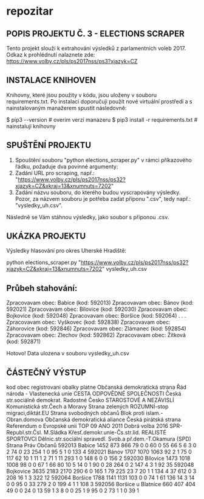 # repozitar

POPIS PROJEKTU Č. 3 - ELECTIONS SCRAPER
---------------------------------------
Tento projekt slouží k extrahování výsledků z parlamentních voleb 2017. Odkaz k prohlédnutí nalaznete zde: 
https://www.volby.cz/pls/ps2017nss/ps3?xjazyk=CZ

INSTALACE KNIHOVEN
------------------
Knihovny, které jsou použity v kódu, jsou uloženy v souboru requirements.txt. Po instalaci doporučuji použít nové virtuální prostředí a s nainstalovaným manažerem spustit následovně:

$ pip3 --version                      # overim verzi manazeru
$ pip3 install -r requirements.txt    # nainstaluji knihovny

SPUŠTĚNÍ PROJEKTU
-----------------
1. Spouštění souboru "python elections_scraper.py" v rámci příkazového řádku, požaduje dva povinné argumenty:
2. Zadání URL pro scraping, např.: "https://www.volby.cz/pls/ps2017nss/ps32?xjazyk=CZ&xkraj=13&xnumnuts=7202"
3. Zadání názvu souboru, do kterého budou vyscrapovány výsledky. Pozor, za názvem souboru je potřeba zadat příponu ".csv", tedy např.: "vysledky_uh.csv".

Následně se Vám stáhnou výsledky, jako soubor s příponou .csv.

UKÁZKA PROJEKTU
---------------
Výsledky hlasování pro okres Uherské Hradiště:

python elections_scraper.py "https://www.volby.cz/pls/ps2017nss/ps32?xjazyk=CZ&xkraj=13&xnumnuts=7202" vysledky_uh.csv

Průbeh stahování:
-----------------
Zpracovavam obec: Babice (kod: 592013)
Zpracovavam obec: Bánov (kod: 592021)
Zpracovavam obec: Bílovice (kod: 592030)
Zpracovavam obec: Bojkovice (kod: 592048)
Zpracovavam obec: Boršice (kod: 592064)
.
.
.
Zpracovavam obec: Vyškovec (kod: 592838)
Zpracovavam obec: Záhorovice (kod: 592846)
Zpracovavam obec: Zlámanec (kod: 592854)
Zpracovavam obec: Zlechov (kod: 592862)
Zpracovavam obec: Žítková (kod: 592871)

Hotovo! Data ulozena v souboru vysledky_uh.csv

ČÁSTEČNÝ VÝSTUP
---------------
kod	obec	registrovani	obalky	platne	Občanská demokratická strana	Řád národa - Vlastenecká unie	CESTA ODPOVĚDNÉ SPOLEČNOSTI	Česká str.sociálně demokrat.	Radostné Česko	STAROSTOVÉ A NEZÁVISLÍ	Komunistická str.Čech a Moravy	Strana zelených	ROZUMNÍ-stop migraci,diktát.EU	Strana svobodných občanů	Blok proti islam.-Obran.domova	Občanská demokratická aliance	Česká pirátská strana	Referendum o Evropské unii	TOP 09	ANO 2011	Dobrá volba 2016	SPR-Republ.str.Čsl. M.Sládka	Křesť.demokr.unie-Čs.str.lid.	REALISTÉ	SPORTOVCI	Dělnic.str.sociální spravedl.	Svob.a př.dem.-T.Okamura (SPD)	Strana Práv Občanů
592013	Babice	1452	873	866	79	0	0	60	0	55	66	5	6	3	0	2	74	0	23	254	1	0	95	5	1	0	133	4
592021	Bánov	1707	1070	1063	92	2	1	75	0	117	62	10	1	11	1	2	71	1	11	293	1	0	148	6	0	0	156	2
592030	Bílovice	1473	1018	1008	98	0	0	67	1	66	80	10	5	14	0	1	90	0	28	264	0	2	147	4	3	1	92	35
592048	Bojkovice	3635	2183	2170	290	6	0	165	1	79	225	23	7	20	1	1	134	4	37	612	0	3	208	16	1	3	322	12
592064	Boršice	1788	1141	1131	103	0	0	74	1	61	136	14	3	14	0	0	95	0	33	279	2	0	199	4	1	1	108	3
592056	Boršice u Blatnice	660	407	404	49	0	0	24	0	13	59	1	3	8	0	0	25	1	9	95	0	2	73	1	1	0	39	1


